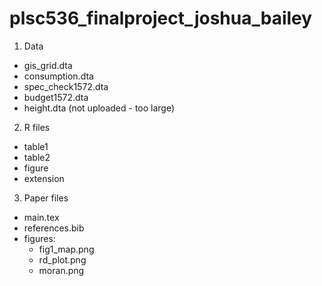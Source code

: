 # plsc536_finalproject_joshua_bailey

1. Data

- gis_grid.dta
- consumption.dta
- spec_check1572.dta
- budget1572.dta
- height.dta (not uploaded - too large)

2. R files

- table1
- table2
- figure
- extension

3. Paper files
- main.tex
- references.bib
- figures:
  - fig1_map.png
  - rd_plot.png
  - moran.png
